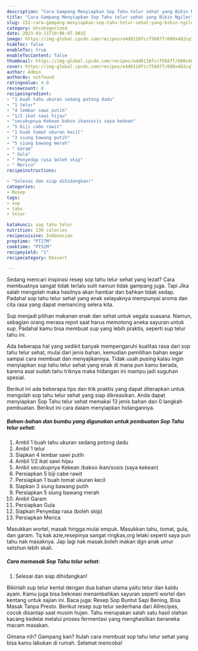 ```yaml
---
description: "Cara Gampang Menyiapkan Sop Tahu telur sehat yang Bikin Ngiler"
title: "Cara Gampang Menyiapkan Sop Tahu telur sehat yang Bikin Ngiler"
slug: 152-cara-gampang-menyiapkan-sop-tahu-telur-sehat-yang-bikin-ngiler
category: Uncategorized
date: 2023-03-11T19:06:07.903Z
image: https://img-global.cpcdn.com/recipes/e4d0110fccf5687f/680x482cq70/sop-tahu-telur-sehat-foto-resep-utama.jpg
hideToc: false
enableToc: true
enableTocContent: false
thumbnail: https://img-global.cpcdn.com/recipes/e4d0110fccf5687f/680x482cq70/sop-tahu-telur-sehat-foto-resep-utama.jpg
cover: https://img-global.cpcdn.com/recipes/e4d0110fccf5687f/680x482cq70/sop-tahu-telur-sehat-foto-resep-utama.jpg
author: Admin
authorAv: notfound
ratingvalue: 4.8
reviewcount: 8
recipeingredient:
- "1 buah tahu ukuran sedang potong dadu"
- "1 telur"
- "4 lembar sawi putih"
- "1/2 ikat sawi hijau"
- "secukupnya Kekean bakso ikansosis saya kekean"
- "5 biji cabe rawit"
- "1 buah tomat ukuran kecil"
- "3 siung bawang putih"
- "5 siung bawang merah"
- " Garam"
- " Gula"
- " Penyedap rasa boleh skip"
- " Merica"
recipeinstructions:

- "Selesai dan siap dihidangkan!"
categories:
- Resep
tags:
- sop
- tahu
- telur

katakunci: sop tahu telur 
nutrition: 139 calories
recipecuisine: Indonesian
preptime: "PT27M"
cooktime: "PT52M"
recipeyield: "1"
recipecategory: Dessert

---
```



Sedang mencari inspirasi resep sop tahu telur sehat yang lezat? Cara membuatnya sangat tidak terlalu sulit namun tidak gampang juga. Tapi Jika salah mengolah maka hasilnya akan hambar dan bahkan tidak sedap. Padahal sop tahu telur sehat yang enak selayaknya mempunyai aroma dan cita rasa yang dapat memancing selera kita.


Sup menjadi pilihan makanan enak dan sehat untuk segala suasana. Namun, sebagian orang merasa repot saat harus memotong aneka sayuran untuk sup. Padahal kamu bisa membuat sup yang lebih praktis, seperti sup telur tahu ini.

Ada beberapa hal yang sedikit banyak mempengaruhi kualitas rasa dari sop tahu telur sehat, mulai dari jenis bahan, kemudian pemilihan bahan segar sampai cara membuat dan menyajikannya. Tidak usah pusing kalau ingin menyiapkan sop tahu telur sehat yang enak di mana pun kamu berada, karena asal sudah tahu triknya maka hidangan ini mampu jadi suguhan spesial.


Berikut ini ada beberapa tips dan trik praktis yang dapat diterapkan untuk mengolah sop tahu telur sehat yang siap dikreasikan. Anda dapat menyiapkan Sop Tahu telur sehat memakai 13 jenis bahan dan 0 langkah pembuatan. Berikut ini cara dalam menyiapkan hidangannya.

<!--inarticleads1-->

##### Bahan-bahan dan bumbu yang digunakan untuk pembuatan Sop Tahu telur sehat:

1. Ambil 1 buah tahu ukuran sedang potong dadu
1. Ambil 1 telur
1. Siapkan 4 lembar sawi putih
1. Ambil 1/2 ikat sawi hijau
1. Ambil secukupnya Kekean /bakso ikan/sosis (saya kekean)
1. Persiapkan 5 biji cabe rawit
1. Persiapkan 1 buah tomat ukuran kecil
1. Siapkan 3 siung bawang putih
1. Persiapkan 5 siung bawang merah
1. Ambil  Garam
1. Persiapkan  Gula
1. Siapkan  Penyedap rasa (boleh skip)
1. Persiapkan  Merica


Masukkan wortel, masak hingga mulai empuk. Masukkan tahu, tomat, gula, dan garam. Tq kak azie,resepinya sangat ringkas,org lelaki seperti saya pun tahu nak masaknya. Jap lagi nak masak.boleh makan dgn anak umur setshun lebih skali. 

<!--inarticleads2-->

##### Cara memasak Sop Tahu telur sehat:


1. Selesai dan siap dihidangkan!

Bikinlah sup telur kental dengan dua bahan utama yaitu telur dan kaldu ayam. Kamu juga bisa bekreasi menambahkan sayuran seperti wortel dan kentang untuk sajian ini. Baca juga: Resep Sop Buntut Sapi Bening, Bisa Masak Tanpa Presto. Berikut resep sup telur sederhana dari Allrecipes, cocok disantap saat musim hujan. Tahu merupakan salah satu hasil olahan kacang kedelai melalui proses fermentasi yang menghasilkan beraneka macam masakan. 

Gimana nih? Gampang kan? Itulah cara membuat sop tahu telur sehat yang bisa kamu lakukan di rumah. Selamat mencoba!
